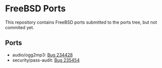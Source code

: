 # FreeBSD Ports

This repository contains FreeBSD ports submitted to the ports tree, but not
commited yet.

## Ports

* audio/ogg2mp3: [Bug 234428](https://bugs.freebsd.org/bugzilla/show_bug.cgi?id=234428)
* security/pass-audit: [Bug 235454](https://bugs.freebsd.org/bugzilla/show_bug.cgi?id=235454)

